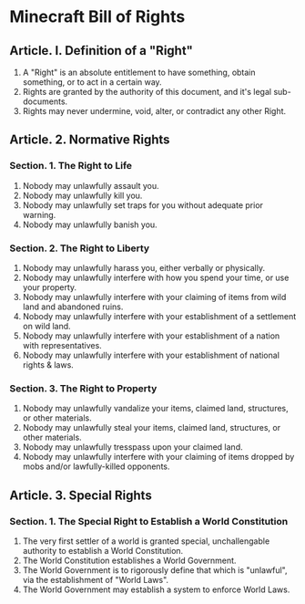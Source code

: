 # Minecraft Bill of Rights

## Article. I. Definition of a "Right"

1. A "Right" is an absolute entitlement to have something, obtain something, or to act in a certain way.
2. Rights are granted by the authority of this document, and it's legal sub-documents.
3. Rights may never undermine, void, alter, or contradict any other Right.

## Article. 2. Normative Rights

### Section. 1. The Right to Life
1. Nobody may unlawfully assault you.
2. Nobody may unlawfully kill you.
3. Nobody may unlawfully set traps for you without adequate prior warning.
4. Nobody may unlawfully banish you.

### Section. 2. The Right to Liberty
1. Nobody may unlawfully harass you, either verbally or physically.
2. Nobody may unlawfully interfere with how you spend your time, or use your property.
3. Nobody may unlawfully interfere with your claiming of items from wild land and abandoned ruins.
4. Nobody may unlawfully interfere with your establishment of a settlement on wild land.
5. Nobody may unlawfully interfere with your establishment of a nation with representatives.
6. Nobody may unlawfully interfere with your establishment of national rights & laws.

### Section. 3. The Right to Property
1. Nobody may unlawfully vandalize your items, claimed land, structures, or other materials.
2. Nobody may unlawfully steal your items, claimed land, structures, or other materials.
3. Nobody may unlawfully tresspass upon your claimed land.
4. Nobody may unlawfully interfere with your claiming of items dropped by mobs and/or lawfully-killed opponents.

## Article. 3. Special Rights

### Section. 1. The Special Right to Establish a World Constitution
1. The very first settler of a world is granted special, unchallengable authority to establish a World Constitution.
2. The World Constitution establishes a World Government.
3. The World Government is to rigorously define that which is "unlawful", via the establishment of "World Laws".
4. The World Government may establish a system to enforce World Laws.